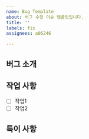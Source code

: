 ```yaml
---
name: Bug Template
about: 버그 수정 이슈 템플릿입니다.
title: ''
labels: fix
assignees: a06246

---
```


## 버그 소개


## 작업 사항
- [ ] 작업1
- [ ] 작업2

## 특이 사항


<!-- 제목은 "~기"로 작성 -->
<!-- 할당자, 마일스톤, 프로젝트 필수 -->
